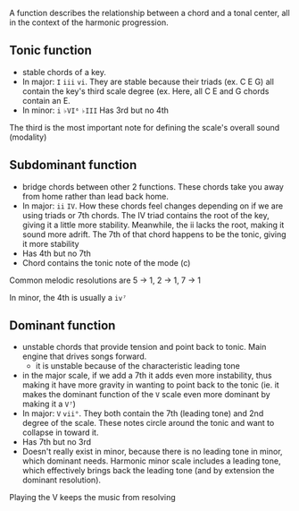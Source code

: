 
A function describes the relationship between a chord and a tonal center, all in the context of the harmonic progression.

## Tonic function
- stable chords of a key. 
- In major: `I` `iii` `vi`. They are stable because their triads (ex. C E G) all contain the key's third scale degree (ex. Here, all C E and G chords contain an E.
- In minor: `i` `♭VI⁶` `♭III`
Has 3rd but no 4th

The third is the most important note for defining the scale's overall sound (modality)

## Subdominant function
- bridge chords between other 2 functions. These chords take you away from home rather than lead back home. 
- In major: `ii` `IV`. How these chords feel changes depending on if we are using triads or 7th chords. The IV triad contains the root of the key, giving it a little more stability. Meanwhile, the ii lacks the root, making it sound more adrift. The 7th of that chord happens to be the tonic, giving it more stability
- Has 4th but no 7th
- Chord contains the tonic note of the mode (c)

Common melodic resolutions are 5 -> 1, 2 -> 1, 7 -> 1 

In minor, the 4th is usually a `iv⁷`

## Dominant function
- unstable chords that provide tension and point back to tonic. Main engine that drives songs forward. 
    - it is unstable because of the characteristic leading tone
- in the major scale, if we add a 7th it adds even more instability, thus making it have more gravity in wanting to point back to the tonic (ie. it makes the dominant function of the `V` scale even more dominant by making it a `V⁷`)
- In major: `V` `vii°`. They both contain the 7th (leading tone) and 2nd degree of the scale. These notes circle around the tonic and want to collapse in toward it. 
- Has 7th but no 3rd
- Doesn't really exist in minor, because there is no leading tone in minor, which dominant needs. Harmonic minor scale includes a leading tone, which effectively brings back the leading tone (and by extension the dominant resolution).

Playing the V keeps the music from resolving
